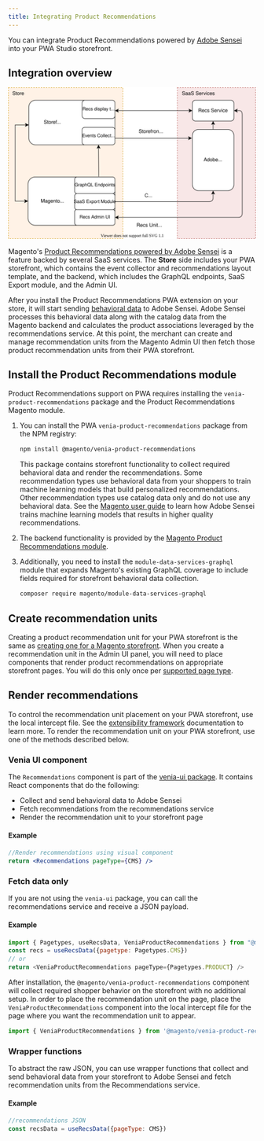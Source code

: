 ```yaml
---
title: Integrating Product Recommendations
---
```


You can integrate Product Recommendations powered by [Adobe Sensei](https://www.adobe.com/sensei.html) into your PWA Studio storefront.
## Integration overview

![Product Recommendations for PWA Studio](images/pwa-arch-diag-sensei.svg)

Magento's [Product Recommendations powered by Adobe Sensei](https://docs.magento.com/user-guide/marketing/product-recommendations.html) is a feature backed by several SaaS services.
The **Store** side includes your PWA storefront, which contains the event collector and recommendations layout template, and the backend, which includes the GraphQL endpoints, SaaS Export module, and the Admin UI.

After you install the Product Recommendations PWA extension on your store, it will start sending [behavioral data](https://devdocs.magento.com/recommendations/events.html) to Adobe Sensei.
Adobe Sensei processes this behavioral data along with the catalog data from the Magento backend and calculates the product associations leveraged by the recommendations service.
At this point, the merchant can create and manage recommendation units from the Magento Admin UI then fetch those product recommendation units from their PWA storefront.

## Install the Product Recommendations module

Product Recommendations support on PWA requires installing the `venia-product-recommendations` package and the Product Recommendations Magento module.

1. You can install the PWA `venia-product-recommendations` package from the NPM registry:

   ```sh
   npm install @magento/venia-product-recommendations
   ```
   This package contains storefront functionality to collect required behavioral data and render the recommendations. Some recommendation types use behavioral data from your shoppers to train machine learning models that build personalized recommendations. Other recommendation types use catalog data only and do not use any behavioral data. See the [Magento user guide](https://docs.magento.com/user-guide/marketing/product-recommendations.html#trainmlmodels) to learn how Adobe Sensei trains machine learning models that results in higher quality recommendations.

1. The backend functionality is provided by the [Magento Product Recommendations module](https://devdocs.magento.com/recommendations/install-configure.html).

1. Additionally, you need to install the `module-data-services-graphql` module that expands Magento's existing GraphQL coverage to include fields required for storefront behavioral data collection.

   ```bash
   composer require magento/module-data-services-graphql
   ```

## Create recommendation units

Creating a product recommendation unit for your PWA storefront is the same as [creating one for a Magento storefront](https://docs.magento.com/user-guide/marketing/create-new-rec.html).
When you create a recommendation unit in the Admin UI panel, you will need to place components that render product recommendations on appropriate storefront pages. You will do this only once per [supported page type](https://docs.magento.com/user-guide/marketing/product-recommendations.html#supportedrecs).

## Render recommendations

To control the recommendation unit placement on your PWA storefront, use the local intercept file. See the [extensibility framework][] documentation to learn more. To render the recommendation unit on your PWA storefront, use one of the methods described below.

### Venia UI component

The `Recommendations` component is part of the [venia-ui package][].
It contains React components that do the following:

-  Collect and send behavioral data to Adobe Sensei
-  Fetch recommendations from the recommendations service
-  Render the recommendation unit to your storefront page

#### Example

```jsx
//Render recommendations using visual component
return <Recommendations pageType={CMS} />
```
### Fetch data only

If you are not using the `venia-ui` package, you can call the recommendations service and receive a JSON payload.
#### Example

```js
import { Pagetypes, useRecsData, VeniaProductRecommendations } from "@magento/venia-product-recommendations"
const recs = useRecsData({pagetype: Pagetypes.CMS}) 
// or
return <VeniaProductRecommendations pageType={Pagetypes.PRODUCT} />
```

After installation, the `@magento/venia-product-recommendations` component will collect required shopper behavior on the storefront with no additional setup. In order to place the recommendation unit on the page, place the `VeniaProductRecommendations` component into the local intercept file for the page where you want the recommendation unit to appear.

```js
import { VeniaProductRecommendations } from '@magento/venia-product-recommendations'
```
### Wrapper functions

To abstract the raw JSON, you can use wrapper functions that collect and send behavioral data from your storefront to Adobe Sensei and fetch recommendation units from the Recommendations service.
#### Example

```js
//recommendations JSON
const recsData = useRecsData({pageType: CMS})
```

[venia-ui package]: <{%link technologies/overview/index.md %}#custom-react-hooks-and-component>
[extensibility framework]: <{%link pwa-buildpack/extensibility-framework/index.md %}#intercept-files>
